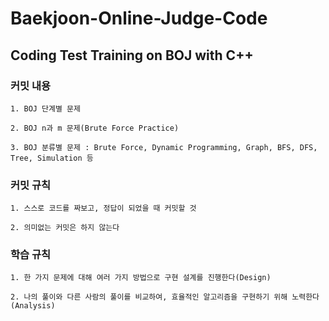 # Baekjoon-Online-Judge-Code

Coding Test Training on BOJ with C++
--------------------------------------------------

### 커밋 내용

```
1. BOJ 단계별 문제

2. BOJ n과 m 문제(Brute Force Practice)

3. BOJ 분류별 문제 : Brute Force, Dynamic Programming, Graph, BFS, DFS, Tree, Simulation 등
```

### 커밋 규칙

```
1. 스스로 코드를 짜보고, 정답이 되었을 때 커밋할 것

2. 의미없는 커밋은 하지 않는다
```

### 학습 규칙

```
1. 한 가지 문제에 대해 여러 가지 방법으로 구현 설계를 진행한다(Design)

2. 나의 풀이와 다른 사람의 풀이를 비교하여, 효율적인 알고리즘을 구현하기 위해 노력한다(Analysis) 
```
